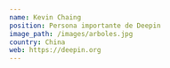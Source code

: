 ```yaml
---
name: Kevin Chaing
position: Persona importante de Deepin
image_path: /images/arboles.jpg
country: China
web: https://deepin.org
---
```

